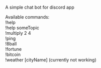 A simple chat bot for discord app  
  
Available commands:  
!help    
!help someTopic   
!multiply 2 4  
!ping  
!8ball  
!fortune  
!bitcoin  
!weather [cityName] (currently not working)  

